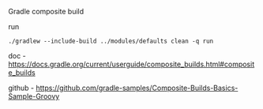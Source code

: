 Gradle composite build

run
```shell
./gradlew --include-build ../modules/defaults clean -q run
```

doc - https://docs.gradle.org/current/userguide/composite_builds.html#composite_builds

github - https://github.com/gradle-samples/Composite-Builds-Basics-Sample-Groovy
